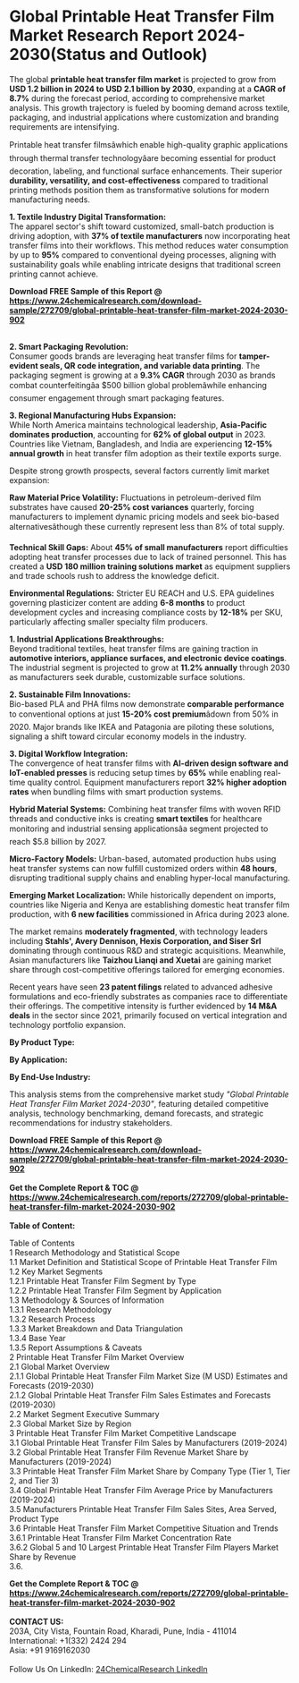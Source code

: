 <h1>Global Printable Heat Transfer Film Market Research Report 2024-2030(Status and Outlook)</h1><p>The global <strong>printable heat transfer film market</strong> is projected to grow from <strong>USD 1.2 billion in 2024 to USD 2.1 billion by 2030</strong>, expanding at a <strong>CAGR of 8.7%</strong> during the forecast period, according to comprehensive market analysis. This growth trajectory is fueled by booming demand across textile, packaging, and industrial applications where customization and branding requirements are intensifying.</p><p>Printable heat transfer filmsâwhich enable high-quality graphic applications through thermal transfer technologyâare becoming essential for product decoration, labeling, and functional surface enhancements. Their superior <strong>durability, versatility, and cost-effectiveness</strong> compared to traditional printing methods position them as transformative solutions for modern manufacturing needs.</p><p><strong>1. Textile Industry Digital Transformation:</strong><br>
The apparel sector's shift toward customized, small-batch production is driving adoption, with <strong>37% of textile manufacturers</strong> now incorporating heat transfer films into their workflows. This method reduces water consumption by up to <strong>95%</strong> compared to conventional dyeing processes, aligning with sustainability goals while enabling intricate designs that traditional screen printing cannot achieve.</p><div><b>Download FREE Sample of this Report @ 
            <a href="https://www.24chemicalresearch.com/download-sample/272709/global-printable-heat-transfer-film-market-2024-2030-902">
            https://www.24chemicalresearch.com/download-sample/272709/global-printable-heat-transfer-film-market-2024-2030-902</a></b></div><br><p><strong>2. Smart Packaging Revolution:</strong><br>
Consumer goods brands are leveraging heat transfer films for <strong>tamper-evident seals, QR code integration, and variable data printing</strong>. The packaging segment is growing at a <strong>9.3% CAGR</strong> through 2030 as brands combat counterfeitingâa $500 billion global problemâwhile enhancing consumer engagement through smart packaging features.</p><p><strong>3. Regional Manufacturing Hubs Expansion:</strong><br>
While North America maintains technological leadership, <strong>Asia-Pacific dominates production</strong>, accounting for <strong>62% of global output</strong> in 2023. Countries like Vietnam, Bangladesh, and India are experiencing <strong>12-15% annual growth</strong> in heat transfer film adoption as their textile exports surge.</p><p>Despite strong growth prospects, several factors currently limit market expansion:</p><p><strong>Raw Material Price Volatility:</strong> Fluctuations in petroleum-derived film substrates have caused <strong>20-25% cost variances</strong> quarterly, forcing manufacturers to implement dynamic pricing models and seek bio-based alternativesâthough these currently represent less than 8% of total supply.</p><p><strong>Technical Skill Gaps:</strong> About <strong>45% of small manufacturers</strong> report difficulties adopting heat transfer processes due to lack of trained personnel. This has created a <strong>USD 180 million training solutions market</strong> as equipment suppliers and trade schools rush to address the knowledge deficit.</p><p><strong>Environmental Regulations:</strong> Stricter EU REACH and U.S. EPA guidelines governing plasticizer content are adding <strong>6-8 months</strong> to product development cycles and increasing compliance costs by <strong>12-18%</strong> per SKU, particularly affecting smaller specialty film producers.</p><p><strong>1. Industrial Applications Breakthroughs:</strong><br>
Beyond traditional textiles, heat transfer films are gaining traction in <strong>automotive interiors, appliance surfaces, and electronic device coatings</strong>. The industrial segment is projected to grow at <strong>11.2% annually</strong> through 2030 as manufacturers seek durable, customizable surface solutions.</p><p><strong>2. Sustainable Film Innovations:</strong><br>
Bio-based PLA and PHA films now demonstrate <strong>comparable performance</strong> to conventional options at just <strong>15-20% cost premium</strong>âdown from 50% in 2020. Major brands like IKEA and Patagonia are piloting these solutions, signaling a shift toward circular economy models in the industry.</p><p><strong>3. Digital Workflow Integration:</strong><br>
The convergence of heat transfer films with <strong>AI-driven design software and IoT-enabled presses</strong> is reducing setup times by <strong>65%</strong> while enabling real-time quality control. Equipment manufacturers report <strong>32% higher adoption rates</strong> when bundling films with smart production systems.</p><p><strong>Hybrid Material Systems:</strong> Combining heat transfer films with woven RFID threads and conductive inks is creating <strong>smart textiles</strong> for healthcare monitoring and industrial sensing applicationsâa segment projected to reach $5.8 billion by 2027.</p><p><strong>Micro-Factory Models:</strong> Urban-based, automated production hubs using heat transfer systems can now fulfill customized orders within <strong>48 hours</strong>, disrupting traditional supply chains and enabling hyper-local manufacturing.</p><p><strong>Emerging Market Localization:</strong> While historically dependent on imports, countries like Nigeria and Kenya are establishing domestic heat transfer film production, with <strong>6 new facilities</strong> commissioned in Africa during 2023 alone.</p><p>The market remains <strong>moderately fragmented</strong>, with technology leaders including <strong>Stahls', Avery Dennison, Hexis Corporation, and Siser Srl</strong> dominating through continuous R&amp;D and strategic acquisitions. Meanwhile, Asian manufacturers like <strong>Taizhou Lianqi and Xuetai</strong> are gaining market share through cost-competitive offerings tailored for emerging economies.</p><p>Recent years have seen <strong>23 patent filings</strong> related to advanced adhesive formulations and eco-friendly substrates as companies race to differentiate their offerings. The competitive intensity is further evidenced by <strong>14 M&amp;A deals</strong> in the sector since 2021, primarily focused on vertical integration and technology portfolio expansion.</p><p><strong>By Product Type:</strong></p><p><strong>By Application:</strong></p><p><strong>By End-Use Industry:</strong></p><p>This analysis stems from the comprehensive market study <em>"Global Printable Heat Transfer Film Market 2024-2030"</em>, featuring detailed competitive analysis, technology benchmarking, demand forecasts, and strategic recommendations for industry stakeholders.</p><div><b>Download FREE Sample of this Report @ 
            <a href="https://www.24chemicalresearch.com/download-sample/272709/global-printable-heat-transfer-film-market-2024-2030-902">
            https://www.24chemicalresearch.com/download-sample/272709/global-printable-heat-transfer-film-market-2024-2030-902</a></b></div><br><div><b>Get the Complete Report & TOC @ 
            <a href="https://www.24chemicalresearch.com/reports/272709/global-printable-heat-transfer-film-market-2024-2030-902">
            https://www.24chemicalresearch.com/reports/272709/global-printable-heat-transfer-film-market-2024-2030-902</a></b></div><br>
            <b>Table of Content:</b><p>Table of Contents<br />
1 Research Methodology and Statistical Scope<br />
1.1 Market Definition and Statistical Scope of Printable Heat Transfer Film<br />
1.2 Key Market Segments<br />
1.2.1 Printable Heat Transfer Film Segment by Type<br />
1.2.2 Printable Heat Transfer Film Segment by Application<br />
1.3 Methodology & Sources of Information<br />
1.3.1 Research Methodology<br />
1.3.2 Research Process<br />
1.3.3 Market Breakdown and Data Triangulation<br />
1.3.4 Base Year<br />
1.3.5 Report Assumptions & Caveats<br />
2 Printable Heat Transfer Film Market Overview<br />
2.1 Global Market Overview<br />
2.1.1 Global Printable Heat Transfer Film Market Size (M USD) Estimates and Forecasts (2019-2030)<br />
2.1.2 Global Printable Heat Transfer Film Sales Estimates and Forecasts (2019-2030)<br />
2.2 Market Segment Executive Summary<br />
2.3 Global Market Size by Region<br />
3 Printable Heat Transfer Film Market Competitive Landscape<br />
3.1 Global Printable Heat Transfer Film Sales by Manufacturers (2019-2024)<br />
3.2 Global Printable Heat Transfer Film Revenue Market Share by Manufacturers (2019-2024)<br />
3.3 Printable Heat Transfer Film Market Share by Company Type (Tier 1, Tier 2, and Tier 3)<br />
3.4 Global Printable Heat Transfer Film Average Price by Manufacturers (2019-2024)<br />
3.5 Manufacturers Printable Heat Transfer Film Sales Sites, Area Served, Product Type<br />
3.6 Printable Heat Transfer Film Market Competitive Situation and Trends<br />
3.6.1 Printable Heat Transfer Film Market Concentration Rate<br />
3.6.2 Global 5 and 10 Largest Printable Heat Transfer Film Players Market Share by Revenue<br />
3.6.</p><div><b>Get the Complete Report & TOC @ 
            <a href="https://www.24chemicalresearch.com/reports/272709/global-printable-heat-transfer-film-market-2024-2030-902">
            https://www.24chemicalresearch.com/reports/272709/global-printable-heat-transfer-film-market-2024-2030-902</a></b></div><br><b>CONTACT US:</b><br>
            203A, City Vista, Fountain Road, Kharadi, Pune, India - 411014<br>
            International: +1(332) 2424 294<br>
            Asia: +91 9169162030 <br><br>
            Follow Us On LinkedIn: <a href="https://www.linkedin.com/company/24chemicalresearch/">24ChemicalResearch LinkedIn</a>